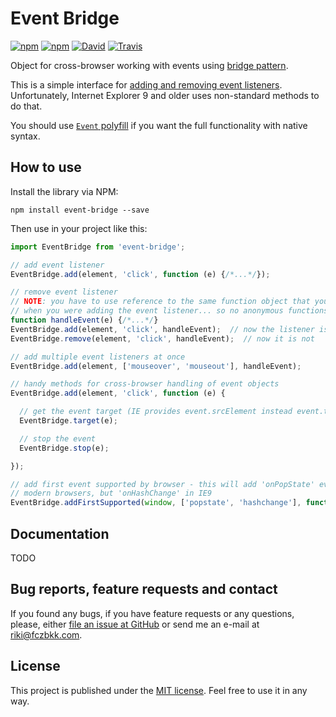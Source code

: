 # Event Bridge

[![npm](https://img.shields.io/npm/v/event-bridge.svg?maxAge=2592000)](https://www.npmjs.com/package/event-bridge)
[![npm](https://img.shields.io/github/license/fczbkk/event-bridge.svg?maxAge=2592000)](https://github.com/fczbkk/event-bridge/blob/master/LICENSE)
[![David](https://img.shields.io/david/fczbkk/event-bridge.svg?maxAge=2592000)](https://david-dm.org/fczbkk/event-bridge)
[![Travis](https://img.shields.io/travis/fczbkk/event-bridge.svg?maxAge=2592000)](https://travis-ci.org/fczbkk/event-bridge)

Object for cross-browser working with events using [bridge pattern](http://en.wikipedia.org/wiki/Bridge_pattern).

This is a simple interface for [adding and removing event listeners](https://developer.mozilla.org/en-US/docs/Web/API/EventTarget). Unfortunately, Internet Explorer 9 and older uses non-standard methods to do that.

You should use [`Event` polyfill](https://cdn.polyfill.io/v1/polyfill.js?features=Event|always) if you want the full functionality with native syntax.

## How to use

Install the library via NPM:

```shell
npm install event-bridge --save
```

Then use in your project like this:

```javascript
import EventBridge from 'event-bridge';

// add event listener
EventBridge.add(element, 'click', function (e) {/*...*/});

// remove event listener
// NOTE: you have to use reference to the same function object that you used
// when you were adding the event listener... so no anonymous functions
function handleEvent(e) {/*...*/}
EventBridge.add(element, 'click', handleEvent);  // now the listener is active
EventBridge.remove(element, 'click', handleEvent);  // now it is not

// add multiple event listeners at once
EventBridge.add(element, ['mouseover', 'mouseout'], handleEvent);

// handy methods for cross-browser handling of event objects
EventBridge.add(element, 'click', function (e) {

  // get the event target (IE provides event.srcElement instead event.target)
  EventBridge.target(e);

  // stop the event
  EventBridge.stop(e);

});

// add first event supported by browser - this will add 'onPopState' event in
// modern browsers, but 'onHashChange' in IE9
EventBridge.addFirstSupported(window, ['popstate', 'hashchange'], function () {...});
```

## Documentation

TODO

## Bug reports, feature requests and contact

If you found any bugs, if you have feature requests or any questions, please, either [file an issue at GitHub](https://github.com/fczbkk/event-bridge/issues) or send me an e-mail at [riki@fczbkk.com](mailto:riki@fczbkk.com).

## License

This project is published under the [MIT license](https://github.com/fczbkk/event-bridge/blob/master/LICENSE). Feel free to use it in any way.
